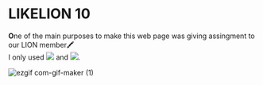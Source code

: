# LIKELION 10
<b>O</b>ne of the main purposes to make this web page was giving assingment to our LION member🖍 <br>
I only used   <img src="https://img.shields.io/badge/HTML-E34F26?style=flat-square&logo=html5&logoColor=white"/> and <img src="https://img.shields.io/badge/CSS-1572B6?style=flat-square&logo=css3&logoColor=white"/>.<br>

![ezgif com-gif-maker (1)](https://user-images.githubusercontent.com/62804036/159091007-efe69d5d-90de-4532-9512-ab6da070621e.gif)
